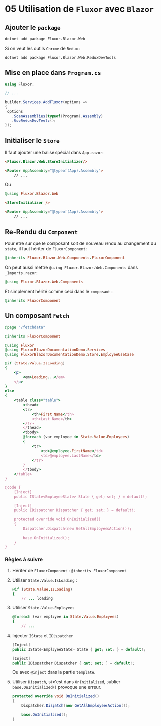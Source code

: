 # 05 Utilisation de `Fluxor` avec `Blazor`

## Ajouter le `package`

```bash
dotnet add package Fluxor.Blazor.Web
```

Si on veut les outils `Chrome` de `Redux` :

```bash
dotnet add package Fluxor.Blazor.Web.ReduxDevTools
```



## Mise en place dans `Program.cs`

```cs
using Fluxor;

// ...

builder.Services.AddFluxor(options =>
{
 options
   .ScanAssemblies(typeof(Program).Assembly)
   .UseReduxDevTools();
});
```



## Initialiser le `Store`

Il faut ajouter une balise spécial dans `App.razor`:

```html
<Fluxor.Blazor.Web.StoreInitializer/>

<Router AppAssembly="@typeof(App).Assembly">
    // ...
```

Ou

```ruby
@using Fluxor.Blazor.Web
```

```html
<StoreInitializer />

<Router AppAssembly="@typeof(App).Assembly">
    // ...
```



## Re-Rendu du `Component`

Pour être sûr que le composant soit de nouveau rendu au changement du `state`, il faut hériter de `FluxorComponent`:

```ruby
@inherits Fluxor.Blazor.Web.Components.FluxorComponent
```

On peut aussi mettre `@using Fluxor.Blazor.Web.Components` dans `_Imports.razor`:

```ruby
@using Fluxor.Blazor.Web.Components
```

Et simplement hérité comme ceci dans le `composant` :

```ruby
@inherits FluxorComponent
```



## Un composant `Fetch`

```ruby
@page "/fetchdata"

@inherits FluxorComponent

@using Fluxor
@using FluxorBlazorDocumentationDemo.Services
@using FluxorBlazorDocumentationDemo.Store.EmployeeUseCase

@if (State.Value.IsLoading)
{
    <p>
        <em>Loading...</em>
    </p>
}
else
{
    <table class="table">
        <thead>
        <tr>
            <th>First Name</th>
            <th>Last Name</th>
        </tr>
        </thead>
        <tbody>
        @foreach (var employee in State.Value.Employees)
        {
            <tr>
                <td>@employee.FirstName</td>
                <td>@employee.LastName</td>
            </tr>
        }
        </tbody>
    </table>
}

@code {
    [Inject]
    public IState<EmployeeState> State { get; set; } = default!;

    [Inject]
    public IDispatcher Dispatcher { get; set; } = default!;

    protected override void OnInitialized()
    {
        Dispatcher.Dispatch(new GetAllEmployeesAction());
        
        base.OnInitialized();
    }
}
```

### Règles à suivre

1. Hériter de `FluxorComponent` :  `@inherits FluxorComponent`

2. Utiliser `State.Value.IsLoading` :
   ```ruby
   @if (State.Value.IsLoading)
   {
       // ... loading
   ```

3. Utiliser `State.Value.Employees`
   ```ruby
   @foreach (var employee in State.Value.Employees)
   {
       // ...
   ```

4. Injecter `IState` et `IDispatcher`
   ```cs
   [Inject]
   public IState<EmployeeState> State { get; set; } = default!;
   
   [Inject]
   public IDispatcher Dispatcher { get; set; } = default!;
   ```

   Ou avec `@inject` dans la partie `template`.

5. Utiliser `Dispatch`, si c'est dans `OnInitialized`, oublier `base.OnInitialized()` provoque une erreur.
   ```cs
   protected override void OnInitialized()
   {
       Dispatcher.Dispatch(new GetAllEmployeesAction());
   
       base.OnInitialized();
   }
   ```

   



